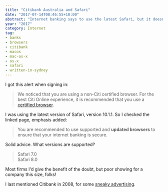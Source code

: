 ```yaml
---
title: "Citibank Australia and Safari"
date: "2017-07-14T08:46:55+10:00"
abstract: "Internet banking says to use the latest Safari, but it doesn’t support it."
year: "2017"
category: Internet
tag:
- banks
- browsers
- citibank
- macos
- mac-os-x
- os-x
- safari
- written-in-sydney
---
```

I got this alert when signing in:

> We noticed that you are using a non-Citi certified browser. For the best Citi Online experience, it is recommended that you use a [certified browser].

I was using the latest version of Safari, version 10.1.1. So I checked the linked page, emphasis added:

> You are recommended to use supported and **updated browsers** to ensure that your internet banking is secure.

Solid advice. What versions are supported?

> Safari 7.0  
> Safari 8.0

Most firms I'd give the benefit of the doubt, but poor showing for a company this size, folks!

I last mentioned Citibank in 2008, for some [sneaky advertising].

[certified browser]: https://www.citibank.com.au/aus/banking/banking_internetbanking.htm?tab=Supportedbrowser "Citibank Australia: Supported Browsers"
[sneaky advertising]: https://rubenerd.com/p3108/

